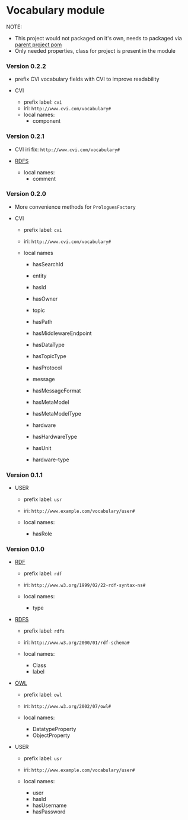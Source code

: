 # Vocabulary module

NOTE: 
- This project would not packaged on it's own, needs to packaged via [parent project pom](../pom.xml)
- Only needed properties, class for project is present in the module

### Version 0.2.2

- prefix CVI vocabulary fields with CVI to improve readability

- CVI
    - prefix label: `cvi`
    - iri: `http://www.cvi.com/vocabulary#`
    - local names:
        - component
        
### Version 0.2.1


- CVI iri fix: `http://www.cvi.com/vocabulary#`

- [RDFS](http://www.w3.org/2000/01/rdf-schema# "RDFS")    
    - local names:
        - comment
        
### Version 0.2.0

- More convenience methods for `ProloguesFactory` 

- CVI
    - prefix label: `cvi`
    - iri: `http://www.cvi.com/vocabulary#`
    
    - local names
        - hasSearchId
        
        - entity
        - hasId
        - hasOwner
        
        - topic
        - hasPath
        - hasMiddlewareEndpoint
        - hasDataType
        - hasTopicType
        - hasProtocol
        
        - message
        - hasMessageFormat
        - hasMetaModel
        - hasMetaModelType
        
        - hardware
        - hasHardwareType
        - hasUnit
        
        - hardware-type 
          
### Version 0.1.1

- USER
    - prefix label: `usr`
    - iri: `http://www.example.com/vocabulary/user#`
    
    - local names:
        - hasRole
        

### Version 0.1.0

- [RDF](http://www.w3.org/1999/02/22-rdf-syntax-ns# "RDF")
    - prefix label: `rdf`
    - iri: `http://www.w3.org/1999/02/22-rdf-syntax-ns#`
    
    - local names:
        - type
        

- [RDFS](http://www.w3.org/2000/01/rdf-schema# "RDFS")
    - prefix label: `rdfs`
    - iri: `http://www.w3.org/2000/01/rdf-schema#`
    
    - local names:
        - Class
        - label

- [OWL](http://www.w3.org/2002/07/owl# "OWL")
    - prefix label: `owl`
    - iri: `http://www.w3.org/2002/07/owl#`
    
    - local names:
        - DatatypeProperty
        - ObjectProperty
        
- USER
    - prefix label: `usr`
    - iri: `http://www.example.com/vocabulary/user#`
    
    - local names:
        - user
        - hasId
        - hasUsername
        - hasPassword